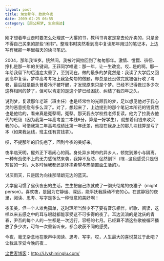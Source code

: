 ```yaml
---
layout: post
title: 匆匆那年，款款今夜
date: 2009-02-25 06:55
category: [周公解梦, 生命痕迹]
---
```

刚才想着毕业走时要怎么处理这一大撂的书，教科书肯定是拿去论斤卖的，只是舍不得自己买来的那些“闲书”。整理书时突然看到高中复读那年用过的笔记本，上边写有我那一年里每天的读书笔记。

2004，那年我19岁。恍然间，我被时间拉回到了匆匆那年。激情、憧憬、徘徊、挣扎是那一年的关键词。王菲同学唱道：那一年，让一生改变。哎…是的啊。那一年给我留下的后遗症太重了，至到现在，做的最多的梦竟然是：我读了大学后又回到高中复读，梦中高考考场上我急匆匆的做题，却总是还没做完就被强行收了考卷，最后就是额头冒着冷汗被吓醒，才发现原来只是个梦。已经不记得做过多少次这样相同的梦了，但可以肯定的是这个梦已经困扰、纠结了我四年之久。

说到梦，复读那年老班（班主任）也是经常性的光顾我的梦，足以想见他对于我心灵的恶意抚慰有多么深了。对了，想起来了，上边提到的那个笔记本所花的钱竟然也是他给的，看来真是冤孽啊，冤孽。那天我去学校找老师复读，他为了拉我去他代的班级（因为我第一年高考差二本线9分，算是一好学生），就想着用钱来收买我的心。可惜我第二年高考成绩比第一年还差，他投在我身上的那几块钱算是亏了本（如果我达线，班主任有赏钱拿）。

哎，不提那年的旧伤疤了，回到今夜的美好来。

夜半临天明，屋外正下着闹心的雨。身处异乡城市的异乡人，顿觉到渺小与隔离。一种有劲使不上的无力感悄然来袭，我猝不及防，促然倒下（嘿…这段感受只是很短暂的一刹，大多时候我都还是怀抱希望与热情直面生活的）。

讨厌雨天，只是因为向往那晴朗无边的蓝天。

大学里习惯了昼伏夜出的生活，生生把自己练就成了一彻头彻尾的夜猫子（might person）。喜欢夜，是因为它静谧、深远，能平抚我躁动不安的心。在这静寂的夜里，阅读、思考、写字是多么一种惬意的美好啊！

夜虽美，但一个人难免孤单，这时理所当然少不了要有音乐相伴。听歌、阅读，这样以来五感之中的耳与眼就都能享受这不可多得的夜了。耳边流淌的是沈庆的青春，尹吾的每个人的一生都是一次远行，容畅的七月。已经算不清这些歌被循环播放了多少次，可每一次重新听来，都会收获不同的感受。

今夜，毫无杂念地在歌声中阅读、思考、写字。哎，人生最大的喜悦莫过于此吧？让我且享受今晚的夜…

<a href="http://i.lvshiminglu.com/">尘世客博客</a>：<a href="http://i.lvshiminglu.com/">http://i.lvshiminglu.com/</a>

